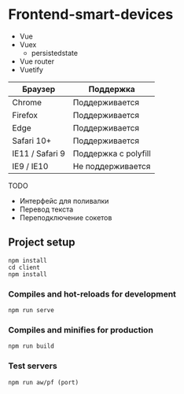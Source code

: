 # Frontend-smart-devices

* Vue
* Vuex
    * persistedstate
* Vue router
* Vuetify

| Браузер         | Поддержка            |
|-----------------|----------------------|
| Chrome          | Поддерживается       |
| Firefox         | Поддерживается       |
| Edge            | Поддерживается       |
| Safari 10+      | Поддерживается       |
| IE11 / Safari 9 | Поддержка с polyfill |
| IE9 / IE10      | Не поддерживается    |

TODO
* Интерфейс для поливалки
* Перевод текста
* Переподключение сокетов

## Project setup
```
npm install
cd client
npm install
```

### Compiles and hot-reloads for development
```
npm run serve
```

### Compiles and minifies for production
```
npm run build
```

### Test servers
```
npm run aw/pf (port)
```
